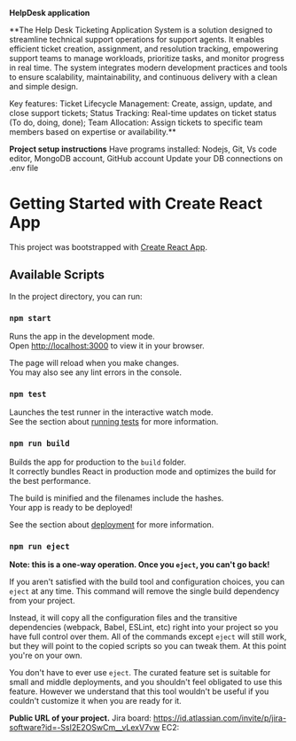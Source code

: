 
**HelpDesk application**

**The Help Desk Ticketing Application System is a solution designed to streamline technical support operations for support agents. It enables efficient ticket creation, assignment, and resolution tracking, empowering support teams to manage workloads, prioritize tasks, and monitor progress in real time. The system integrates modern development practices and tools to ensure scalability, maintainability, and continuous delivery with a clean and simple design.

Key features:
Ticket Lifecycle Management: Create, assign, update, and close support tickets;
Status Tracking: Real-time updates on ticket status (To do, doing, done);
Team Allocation: Assign tickets to specific team members based on expertise or availability.**

**Project setup instructions**
Have programs installed: Nodejs, Git, Vs code editor, MongoDB account, GitHub account
Update your DB connections on .env file 

# Getting Started with Create React App

This project was bootstrapped with [Create React App](https://github.com/facebook/create-react-app).

## Available Scripts

In the project directory, you can run:

### `npm start`

Runs the app in the development mode.\
Open [http://localhost:3000](http://localhost:3000) to view it in your browser.

The page will reload when you make changes.\
You may also see any lint errors in the console.

### `npm test`

Launches the test runner in the interactive watch mode.\
See the section about [running tests](https://facebook.github.io/create-react-app/docs/running-tests) for more information.

### `npm run build`

Builds the app for production to the `build` folder.\
It correctly bundles React in production mode and optimizes the build for the best performance.

The build is minified and the filenames include the hashes.\
Your app is ready to be deployed!

See the section about [deployment](https://facebook.github.io/create-react-app/docs/deployment) for more information.

### `npm run eject`

**Note: this is a one-way operation. Once you `eject`, you can't go back!**

If you aren't satisfied with the build tool and configuration choices, you can `eject` at any time. This command will remove the single build dependency from your project.

Instead, it will copy all the configuration files and the transitive dependencies (webpack, Babel, ESLint, etc) right into your project so you have full control over them. All of the commands except `eject` will still work, but they will point to the copied scripts so you can tweak them. At this point you're on your own.

You don't have to ever use `eject`. The curated feature set is suitable for small and middle deployments, and you shouldn't feel obligated to use this feature. However we understand that this tool wouldn't be useful if you couldn't customize it when you are ready for it.


**Public URL of your project.**
Jira board: https://id.atlassian.com/invite/p/jira-software?id=-Ssl2E2OSwCm__vLexV7vw
EC2:





